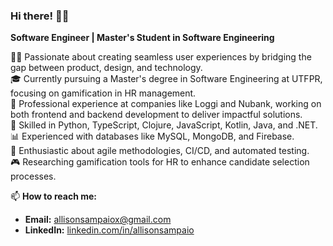 ### Hi there! 👋🏼
**Software Engineer | Master's Student in Software Engineering**  

👩‍💻 Passionate about creating seamless user experiences by bridging the gap between product, design, and technology.  
🎓 Currently pursuing a Master's degree in Software Engineering at UTFPR, focusing on gamification in HR management.  
💼 Professional experience at companies like Loggi and Nubank, working on both frontend and backend development to deliver impactful solutions.  
🔧 Skilled in Python, TypeScript, Clojure, JavaScript, Kotlin, Java, and .NET.  
📊 Experienced with databases like MySQL, MongoDB, and Firebase.  
🚀 Enthusiastic about agile methodologies, CI/CD, and automated testing.  
🎮 Researching gamification tools for HR to enhance candidate selection processes.  

📫 **How to reach me:**  
- **Email:** allisonsampaiox@gmail.com  
- **LinkedIn:** [linkedin.com/in/allisonsampaio](https://www.linkedin.com/in/allisonsampaio)  
